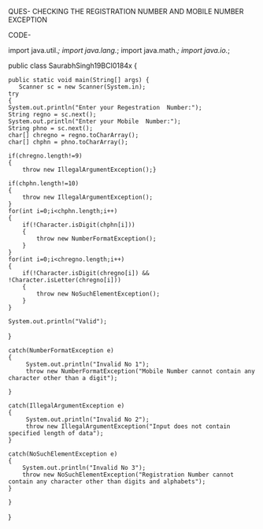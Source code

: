 QUES- CHECKING THE REGISTRATION NUMBER AND MOBILE NUMBER EXCEPTION

CODE-

import java.util.*;
import java.lang.*;
import java.math.*;
import java.io.*;

public class SaurabhSingh19BCI0184x {

    public static void main(String[] args) {
       Scanner sc = new Scanner(System.in);
    try
    {
    System.out.println("Enter your Regestration  Number:");
    String regno = sc.next();
    System.out.println("Enter your Mobile  Number:");
    String phno = sc.next();
    char[] chregno = regno.toCharArray();
    char[] chphn = phno.toCharArray();
    
    if(chregno.length!=9)
    {
		throw new IllegalArgumentException();}

    if(chphn.length!=10)
    {
        throw new IllegalArgumentException();
    }
    for(int i=0;i<chphn.length;i++)
    {
        if(!Character.isDigit(chphn[i]))
        {
            throw new NumberFormatException();
        }
    }
    for(int i=0;i<chregno.length;i++)
    {
        if(!Character.isDigit(chregno[i]) && !Character.isLetter(chregno[i]))
        {
            throw new NoSuchElementException();
        }
    }
    
    System.out.println("Valid");
}

    
    catch(NumberFormatException e)
    {
         System.out.println("Invalid No 1");
         throw new NumberFormatException("Mobile Number cannot contain any character other than a digit");
         
    }
    
    catch(IllegalArgumentException e)
    {
         System.out.println("Invalid No 2");
         throw new IllegalArgumentException("Input does not contain specified length of data");
    }
    
    catch(NoSuchElementException e)
    {
        System.out.println("Invalid No 3");
        throw new NoSuchElementException("Registration Number cannot contain any character other than digits and alphabets");
    }
    
    }
    
}

